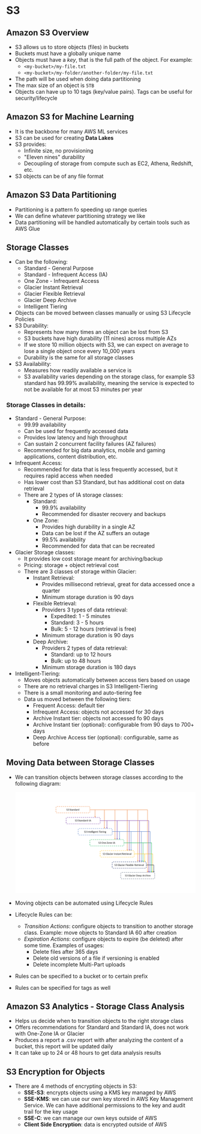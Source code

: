 # S3

## Amazon S3 Overview

- S3 allows us to store objects (files) in buckets
- Buckets must have a globally unique name
- Objects must have a *key*, that is the full path of the object. For example:
    - `<my-bucket>/my-file.txt`
    - `<my-bucket>/my-folder/another-folder/my-file.txt`
- The path will be used when doing data partitioning
- The max size of an object is `5TB`
- Objects can have up to 10 tags (key/value pairs). Tags can be useful for security/lifecycle

## Amazon S3 for Machine Learning

- It is the backbone for many AWS ML services
- S3 can be used for creating **Data Lakes**
- S3 provides:
    - Infinite size, no provisioning
    - "Eleven nines" durability
    - Decoupling of storage from compute such as EC2, Athena, Redshift, etc.
- S3 objects can be of any file format

## Amazon S3 Data Partitioning

- Partitioning is a pattern fo speeding up range queries
- We can define whatever partitioning strategy we like
- Data partitioning will be handled automatically by certain tools such as AWS Glue

## Storage Classes

- Can be the following:
    - Standard - General Purpose
    - Standard - Infrequent Access (IA)
    - One Zone - Infrequent Access
    - Glacier Instant Retrieval
    - Glacier Flexible Retrieval
    - Glacier Deep Archive
    - Intelligent Tiering
- Objects can be moved between classes manually or using S3 Lifecycle Policies
- S3 Durability:
    - Represents how many times an object can be lost from S3
    - S3 buckets have high durability (11 nines) across multiple AZs
    - If we store 10 million objects with S3, we can expect on average to lose a single object once every 10_000 years
    - Durability is the same for all storage classes
- S3 Availability:
    - Measures how readily available a service is
    - S3 availability varies depending on the storage class, for example S3 standard has 99.99% availability, meaning the service is expected to not be available for at most 53 minutes per year

### Storage Classes in details:

-  Standard - General Purpose:
    - 99.99 availability
    - Can be used for frequently accessed data
    - Provides low latency and high throughput
    - Can sustain 2 concurrent facility failures (AZ failures)
    - Recommended for big data analytics, mobile and gaming applications, content distribution, etc.
- Infrequent Access:
    - Recommended for data that is less frequently accessed, but it requires rapid access when needed
    - Has lower cost than S3 Standard, but has additional cost on data retrieval
    - There are 2 types of IA storage classes:
        - Standard:
            - 99.9% availability
            - Recommended for disaster recovery and backups
        - One Zone:
            - Provides high durability in a single AZ
            - Data can be lost if the AZ suffers an outage
            - 99.5% availability
            - Recommended for data that can be recreated
- Glacier Storage classes:
    - It provides low cost storage meant for archiving/backup
    - Pricing: storage + object retrieval cost
    - There are 3 classes of storage within Glacier:
        - Instant Retrieval:
            - Provides millisecond retrieval, great for data accessed once a quarter
            - Minimum storage duration is 90 days
        - Flexible Retrieval:
            - Providers 3 types of data retrieval:
                - Expedited: 1 - 5 minutes
                - Standard: 3 - 5 hours
                - Bulk: 5 - 12 hours (retrieval is free)
            - Minimum storage duration is 90 days
        - Deep Archive:
            - Providers 2 types of data retrieval:
                - Standard: up to 12 hours
                - Bulk: up to 48 hours
            - Minimum storage duration is 180 days
- Intelligent-Tiering:
    - Moves objects automatically between access tiers based on usage
    - There are no retrieval charges in S3 Intelligent-Tiering
    - There is a small monitoring and auto-tiering fee
    - Data us moved between the following tiers:
        - Frequent Access: default tier
        - Infrequent Access:  objects not accessed for 30 days
        - Archive Instant tier: objects not accessed fo 90 days
        - Archive Instant tier (optional): configurable from 90 days to 700+ days
        - Deep Archive Access tier (optional): configurable, same as before

## Moving Data between Storage Classes

- We can transition objects between storage classes according to the following diagram:

    ![Transition Between Storage Classes](images/lifecycle-transitions-v3.png)

- Moving objects can be automated using Lifecycle Rules
- Lifecycle Rules can be:
    - *Transition Actions*: configure objects to transition to another storage class. Example: move objects to Standard IA 60 after creation
    - *Expiration Actions*: configure objects to expire (be deleted) after some time. Examples of usages:
        - Delete files after 365 days
        - Delete old versions of a file if versioning is enabled
        - Delete incomplete Multi-Part uploads
- Rules can be specified to a bucket or to certain prefix
- Rules can be specified for tags as well

## Amazon S3 Analytics - Storage Class Analysis

- Helps us decide when to transition objects to the right storage class
- Offers recommendations for Standard and Standard IA, does not work with One-Zone IA or Glacier
- Produces a report a .csv report with after analyzing the content of a bucket, this report will be updated daily
- It can take up to 24 or 48 hours to get data analysis results

## S3 Encryption for Objects

- There are 4 methods of encrypting objects in S3:
    - **SSE-S3**: encrypts objects using a KMS key managed by AWS
    - **SSE-KMS**: we can use our own key stored in AWS Key Management Service. We can have additional permissions to the key and audit trail for the key usage
    - **SSE-C**: we can manage our own keys outside of AWS
    - **Client Side Encryption**: data is encrypted outside of AWS